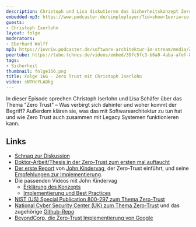```yaml
---
description: Christoph und Lisa diskutieren das Sicherheitskonzept Zero Trust
embedded-mp3: https://www.podcaster.de/simpleplayer/?id=show~1evriw~software-architektur-im-stream~pod-778747c1f8611c82813bbde1eb&v=1685106209
guests:
- Christoph Iserlohn
layout: folge
moderators:
- Eberhard Wolff
mp3: https://1evriw.podcaster.de/software-architektur-im-stream/media/Zero_Trust_mit_Christoph_Iserlohn.mp3
peertube: https://tube.tchncs.de/videos/embed/39fc5fc3-b6a0-4aba-afef-837dee5a9538
tags:
- Sicherheit
thumbnail: folge166.png
title: Folge 166 - Zero Trust mit Christoph Iserlohn
video: sNTHcYLAQkg
---
```


In dieser Episode sprechen Christoph Iserlohn und Lisa Schäfer über das
Thema "Zero Trust" – Was verbirgt sich dahinter und woher kommt der
Begriff? Außerdem klären sie, was das mit Softwarearchitektur zu tun
hat und wie Zero Trust auch zusammen mit Legacy Systemen funktionieren
kann.

## Links

* [Schnaq zur Diskussion](https://app.schnaq.com/schnaq/1743615f-dcd3-4e31-86f7-84ee00a28925)
* [Doktor-Arbeit/Thesis in der Zero-Trust zum ersten mal auftaucht](https://dspace.stir.ac.uk/handle/1893/2010)
* [Der erste Report](https://media.paloaltonetworks.com/documents/Forrester-No-More-Chewy-Centers.pdf) von [John Kindervag](https://twitter.com/kindervag), der Zero-Trust einführt, und seine [Empfehlungen zur Implementierung](http://www.virtualstarmedia.com/downloads/Forrester_zero_trust_DNA.pdf).
* Die passenden Videos mit John Kindervag
  - [Erklärung des Konzepts](https://www.youtube.com/watch?v=SSUUg38lFg0) 
  - [Implementierung und Best Practices](https://www.youtube.com/watch?v=-ld2lfz6ytU)
* [NIST (US) Special Publication 800-297 zum Thema Zero-Trust](https://nvlpubs.nist.gov/nistpubs/SpecialPublications/NIST.SP.800-207.pdf)
* [National Cyber Security Center (UK) zum Thema Zero-Trust](https://www.ncsc.gov.uk/collection/zero-trust-architecture) und das zugehörige [Github-Repo](https://github.com/ukncsc/zero-trust-architecture/)
* [BeyondCorp, die Zero-Trust Implementierung von
  Google](https://cloud.google.com/beyondcorp)
